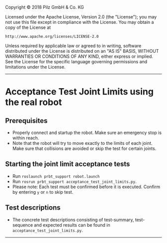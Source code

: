 Copyright © 2018 Pilz GmbH & Co. KG

Licensed under the Apache License, Version 2.0 (the "License");
you may not use this file except in compliance with the License.
You may obtain a copy of the License at

    http://www.apache.org/licenses/LICENSE-2.0

Unless required by applicable law or agreed to in writing, software
distributed under the License is distributed on an "AS IS" BASIS,
WITHOUT WARRANTIES OR CONDITIONS OF ANY KIND, either express or implied.
See the License for the specific language governing permissions and
limitations under the License.

---

# Acceptance Test Joint Limits using the real robot

## Prerequisites
  - Properly connect and startup the robot. Make sure an emergency stop is within reach.
  - Note that the robot will try to move exactly to the limits of each joint. Make sure that collisions are avoided or
    skip the test for certain joints.

## Starting the joint limit acceptance tests
  - Run `roslaunch prbt_support robot.launch`
  - Run `rosrun prbt_support acceptance_test_joint_limits.py`.
  - Please note: Each test must be confirmed before it is executed. Confirm by entering `y` or `n` to skip test.

## Test descriptions
  - The concrete test descriptions consisting of test-summary, test-sequence and expected results can be found in
    `acceptance_test_joint_limits.py`.

---
